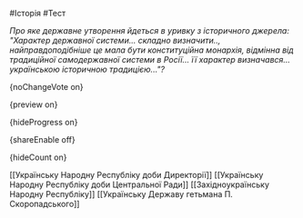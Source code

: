 #Історія #Тест

*Про яке державне утворення йдеться в уривку з історичного джерела: "Характер державної системи... складно визначити.., найправдоподібніше це мала бути конституційна монархія, відмінна від традиційної самодержавної системи в Росії... її характер визначався... українською історичною традицією..."?*

{noChangeVote on}

{preview on}

{hideProgress on}

{shareEnable off}

{hideCount on}

[[Українську Народну Республіку доби Директорії]]
[[Українську Народну Республіку доби Центральної Ради]]
[[Західноукраїнську Народну Республіку]]
[[Українську Державу гетьмана П. Скоропадського]]

